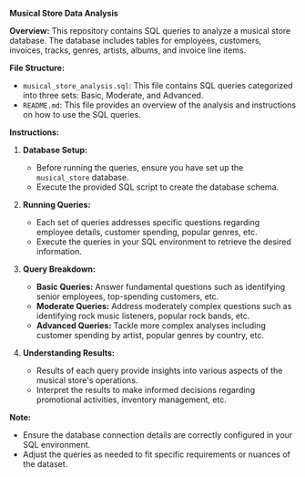 **Musical Store Data Analysis**

**Overview:**
This repository contains SQL queries to analyze a musical store database. The database includes tables for employees, customers, invoices, tracks, genres, artists, albums, and invoice line items.

**File Structure:**
- `musical_store_analysis.sql`: This file contains SQL queries categorized into three sets: Basic, Moderate, and Advanced.
- `README.md`: This file provides an overview of the analysis and instructions on how to use the SQL queries.

**Instructions:**
1. **Database Setup:**
   - Before running the queries, ensure you have set up the `musical_store` database.
   - Execute the provided SQL script to create the database schema.

2. **Running Queries:**
   - Each set of queries addresses specific questions regarding employee details, customer spending, popular genres, etc.
   - Execute the queries in your SQL environment to retrieve the desired information.

3. **Query Breakdown:**
   - **Basic Queries:** Answer fundamental questions such as identifying senior employees, top-spending customers, etc.
   - **Moderate Queries:** Address moderately complex questions such as identifying rock music listeners, popular rock bands, etc.
   - **Advanced Queries:** Tackle more complex analyses including customer spending by artist, popular genres by country, etc.

4. **Understanding Results:**
   - Results of each query provide insights into various aspects of the musical store's operations.
   - Interpret the results to make informed decisions regarding promotional activities, inventory management, etc.

**Note:**
- Ensure the database connection details are correctly configured in your SQL environment.
- Adjust the queries as needed to fit specific requirements or nuances of the dataset.

